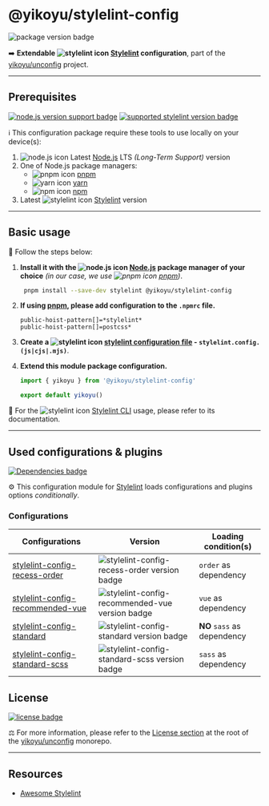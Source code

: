 # @yikoyu/stylelint-config

![package version badge]

➡️ **Extendable ![stylelint icon] [Stylelint] configuration**, part of the
[yikoyu/unconfig] project.

[package version badge]: https://img.shields.io/npm/v/@yikoyu/stylelint-config/latest?style=for-the-badge&logo=npm
[stylelint]: https://stylelint.io/
[stylelint icon]: https://api.iconify.design/logos/stylelint.svg
[yikoyu/unconfig]: https://github.com/yikoyu/unconfig

---

## Prerequisites

[![node.js version support badge]][node.js]
[![supported stylelint version badge]][stylelint]

[node.js version support badge]: https://img.shields.io/node/v-lts/@yikoyu/stylelint-config?style=for-the-badge&logo=nodedotjs
[supported stylelint version badge]: https://img.shields.io/github/package-json/dependency-version/yikoyu/unconfig/peer/stylelint?filename=packages%2Fstylelint-config%2Fpackage.json&logo=stylelint&style=for-the-badge

ℹ️ This configuration package require these tools to use locally on your
device(s):

1. ![node.js icon] Latest [Node.js] LTS _(Long-Term Support)_ version
1. One of Node.js package managers:
    - ![pnpm icon] [pnpm]
    - ![yarn icon] [yarn]
    - ![npm icon] [npm]
1. Latest ![stylelint icon] [Stylelint] version

[node.js]: https://nodejs.org/en/
[node.js icon]: https://api.iconify.design/logos/nodejs-icon.svg
[pnpm]: https://pnpm.io/
[pnpm icon]: https://api.iconify.design/vscode-icons/file-type-light-pnpm.svg
[npm]: https://npmjs.com/
[npm icon]: https://api.iconify.design/logos/npm-icon.svg
[yarn]: https://yarnpkg.com/
[yarn icon]: https://api.iconify.design/logos/yarn.svg

---

## Basic usage

👣 Follow the steps below:

1. **Install it with the ![node.js icon] [Node.js] package manager of your
   choice** _(in our case, we use ![pnpm icon] [pnpm])_.

    ```sh
     pnpm install --save-dev stylelint @yikoyu/stylelint-config
    ```

2. **If using [pnpm], please add configuration to the `.npmrc` file.**

    ```
    public-hoist-pattern[]=*stylelint*
    public-hoist-pattern[]=postcss*
    ```

3. **Create a ![stylelint icon] [stylelint configuration file] - `stylelint.config.(js|cjs|.mjs)`**.

4. **Extend this module package configuration.**

    ```js
    import { yikoyu } from '@yikoyu/stylelint-config'

    export default yikoyu()
    ```

📖 For the ![stylelint icon] [Stylelint CLI] usage, please refer to its
documentation.

[stylelint configuration file]: https://stylelint.io/user-guide/configure
[stylelint cli]: https://stylelint.io/user-guide/usage/cli

---

## Used configurations & plugins

[![Dependencies badge]][dependencies url]

⚙️ This configuration module for [Stylelint] loads configurations and plugins
options _conditionally_.

[dependencies badge]: https://img.shields.io/librariesio/release/npm/@yikoyu/stylelint-config?style=for-the-badge
[dependencies url]: https://libraries.io/npm/@yikoyu%2Fstylelint-config

### Configurations

| Configurations                      | Version                                           | Loading condition(s)        |
| ----------------------------------- | ------------------------------------------------- | --------------------------- |
| [stylelint-config-recess-order]     | ![stylelint-config-recess-order version badge]    | `order` as dependency    |
| [stylelint-config-recommended-vue]  | ![stylelint-config-recommended-vue version badge] | `vue` as dependency |
| [stylelint-config-standard]         | ![stylelint-config-standard version badge]        | **NO** `sass` as dependency |
| [stylelint-config-standard-scss]    | ![stylelint-config-standard-scss version badge]   | `sass` as dependency        |

[stylelint-config-recess-order]: https://github.com/stormwarning/stylelint-config-recess-order
[stylelint-config-recess-order version badge]: https://img.shields.io/npm/v/stylelint-config-recess-order?logo=npm&style=flat-square

[stylelint-config-recommended-vue]: https://github.com/ota-meshi/stylelint-config-recommended-vue
[stylelint-config-recommended-vue version badge]: https://img.shields.io/npm/v/stylelint-config-recommended-vue?logo=npm&style=flat-square

[stylelint-config-standard]: https://github.com/stylelint/stylelint-config-standard
[stylelint-config-standard version badge]: https://img.shields.io/npm/v/stylelint-config-standard?logo=npm&style=flat-square

[stylelint-config-standard-scss]: https://github.com/stylelint-scss/stylelint-config-standard-scss
[stylelint-config-standard-scss version badge]: https://img.shields.io/npm/v/stylelint-config-standard-scss?logo=npm&style=flat-square

## License

[![license badge]][license]

⚖️ For more information, please refer to the [License section] at the root of
the [yikoyu/unconfig] monorepo.

[license badge]: https://img.shields.io/github/license/yikoyu/unconfig?style=for-the-badge
[license]: ../../LICENSE
[license section]: https://github.com/yikoyu/unconfig#License

---

## Resources

-   [Awesome Stylelint]

[awesome stylelint]: https://github.com/stylelint/awesome-stylelint
